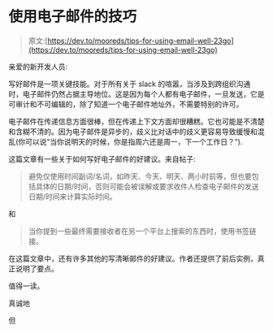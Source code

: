 # 使用电子邮件的技巧

> 原文:[https://dev.to/mooreds/tips-for-using-email-well-23go](https://dev.to/mooreds/tips-for-using-email-well-23go)

亲爱的新开发人员:

写好邮件是一项关键技能。对于所有关于 slack 的喧嚣，当涉及到跨组织沟通时，电子邮件仍然占据主导地位。这是因为每个人都有电子邮件，一旦发送，它是可审计和不可编辑的，除了知道一个电子邮件地址外，不需要特别的许可。

电子邮件在传递信息方面很棒，但在传递上下文方面却很糟糕。它也可能是不清楚和含糊不清的。因为电子邮件是异步的，歧义比对话中的歧义更容易导致缓慢和混乱(你可以说“当你说明天的时候，你是指周六还是周一，下一个工作日？”).

这篇文章有一些关于如何写好电子邮件的好建议。来自帖子:

> 避免仅使用时间副词/名词，如昨天、今天、明天、两小时前等，但也要包括具体的日期/时间，否则可能会被误解或要求收件人检查电子邮件的发送日期/时间来计算实际时间。

和

> 当你提到一些最终需要接收者在另一个平台上搜索的东西时，使用书签链接。

在这篇文章中，还有许多其他的写清晰邮件的好建议。作者还提供了前后实例，真正说明了要点。

值得一读。

真诚地

但